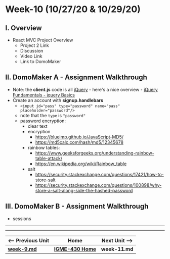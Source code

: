 # Week-10 (10/27/20 & 10/29/20)

## I. Overview 

- React MVC Project Overview
  - Project 2 Link
  - Discussion
  - Video Link
  - Link to DomoMaker

## II. DomoMaker A - Assignment Walkthrough

- Note: the **client.js** code is all [jQuery](https://jquery.com/) - here's a nice overview - [jQuery Fundamentals - jquery Basics](http://jqfundamentals.com/chapter/jquery-basics)
- Create an account with **signup.handlebars**
  - `<input id="pass" type="password" name="pass" placeholder="password"/>`
  - note that the `type` is `"password"`
  - password encryption:
    - clear text
    - encryption
      - https://blueimp.github.io/JavaScript-MD5/
      - https://md5calc.com/hash/md5/12345678
    - rainbow tables:
      - https://www.geeksforgeeks.org/understanding-rainbow-table-attack/
      - https://en.wikipedia.org/wiki/Rainbow_table
    - salt
      - https://security.stackexchange.com/questions/17421/how-to-store-salt
      - https://security.stackexchange.com/questions/100898/why-store-a-salt-along-side-the-hashed-password


## III. DomoMaker B - Assignment Walkthrough

- sessions






<hr><hr>  

| <-- Previous Unit | Home | Next Unit -->
| --- | --- | --- 
| [**week-9.md**](week-9.md)  |  [**IGME-430 Home**](../README.md) | **week-11.md**
